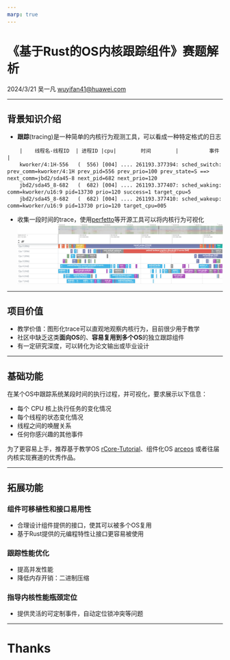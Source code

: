 ```yaml
---
marp: true
---
```


# 《基于Rust的OS内核跟踪组件》赛题解析
2024/3/21
吴一凡
wuyifan41@huawei.com

---

## 背景知识介绍
* **跟踪**(tracing)是一种简单的内核行为观测工具，可以看成一种特定格式的日志
```
    |    线程名-线程ID  | 进程ID |cpu|        时间        |          事件                                                                                                                   |
    kworker/4:1H-556   (  556) [004] .... 261193.377394: sched_switch: prev_comm=kworker/4:1H prev_pid=556 prev_prio=100 prev_state=S ==> next_comm=jbd2/sda45-8 next_pid=682 next_prio=120
    jbd2/sda45_8-682   (  682) [004] .... 261193.377407: sched_waking: comm=kworker/u16:9 pid=13730 prio=120 success=1 target_cpu=5
    jbd2/sda45_8-682   (  682) [004] .... 261193.377410: sched_wakeup: comm=kworker/u16:9 pid=13730 prio=120 target_cpu=005

```
* 收集一段时间的trace，使用[perfetto](https://www.ui.perfetto.dev/)等开源工具可以将内核行为可视化
![](perfetto-example.png)

---

## 项目价值
* 教学价值：图形化trace可以直观地观察内核行为，目前很少用于教学
* 社区中缺乏这类**面向OS**的、**容易复用到多个OS**的独立跟踪组件
* 有一定研究深度，可以转化为论文输出或毕业设计

---

## 基础功能
在某个OS中跟踪系统某段时间的执行过程，并可视化，要求展示以下信息：
* 每个 CPU 核上执行任务的变化情况
* 每个线程的状态变化情况
* 线程之间的唤醒关系
* 任何你感兴趣的其他事件

为了更容易上手，推荐基于教学OS [rCore-Tutorial](https://github.com/rcore-os/rCore-Tutorial-v3)、组件化OS [arceos](https://github.com/rcore-os/arceos) 或者往届内核实现赛道的优秀作品。


---

## 拓展功能
### 组件可移植性和接口易用性
* 合理设计组件提供的接口，使其可以被多个OS复用
* 基于Rust提供的元编程特性让接口更容易被使用
### 跟踪性能优化
* 提高并发性能
* 降低内存开销：二进制压缩
### 指导内核性能瓶颈定位
* 提供灵活的可定制事件，自动定位锁冲突等问题

---

# Thanks